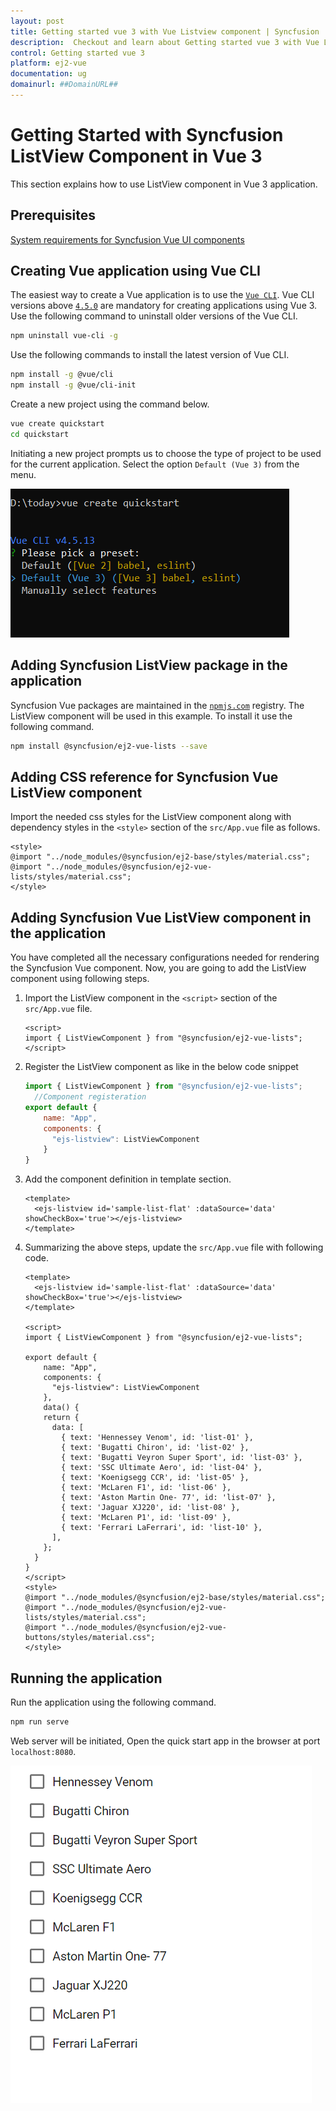 ```yaml
---
layout: post
title: Getting started vue 3 with Vue Listview component | Syncfusion
description:  Checkout and learn about Getting started vue 3 with Vue Listview component of Syncfusion Essential JS 2 and more details.
control: Getting started vue 3 
platform: ej2-vue
documentation: ug
domainurl: ##DomainURL##
---
```


# Getting Started with Syncfusion ListView Component in Vue 3

This section explains how to use ListView component in Vue 3 application.

## Prerequisites

[System requirements for Syncfusion Vue UI components](https://ej2.syncfusion.com/vue/documentation/system-requirements/)

## Creating Vue application using Vue CLI

The easiest way to create a Vue application is to use the [`Vue CLI`](https://github.com/vuejs/vue-cli). Vue CLI versions above [`4.5.0`](https://v3.vuejs.org/guide/migration/introduction.html#vue-cli) are mandatory for creating applications using Vue 3. Use the following command to uninstall older versions of the Vue CLI.

```bash
npm uninstall vue-cli -g
```

Use the following commands to install the latest version of Vue CLI.

```bash
npm install -g @vue/cli
npm install -g @vue/cli-init
```

Create a new project using the command below.

```bash
vue create quickstart
cd quickstart
```

Initiating a new project prompts us to choose the type of project to be used for the current application. Select the option `Default (Vue 3)` from the menu.

![Reference](./images/vue3-terminal.png)

## Adding Syncfusion ListView package in the application

Syncfusion Vue packages are maintained in the [`npmjs.com`](https://www.npmjs.com/~syncfusionorg) registry.
The ListView component will be used in this example. To install it use the following command.

```bash
npm install @syncfusion/ej2-vue-lists --save
```

## Adding CSS reference for Syncfusion Vue ListView component

Import the needed css styles for the  ListView component along with dependency styles in the `<style>` section of the `src/App.vue` file as follows.

```
<style>
@import "../node_modules/@syncfusion/ej2-base/styles/material.css";
@import "../node_modules/@syncfusion/ej2-vue-lists/styles/material.css";
</style>
```

## Adding Syncfusion Vue ListView component in the application

You have completed all the necessary configurations needed  for rendering the Syncfusion Vue component. Now, you are going to add the ListView component using following steps.

1. Import the ListView component in the `<script>` section of the `src/App.vue` file.

    ```
    <script>
    import { ListViewComponent } from "@syncfusion/ej2-vue-lists";
    </script>

    ```

2. Register the ListView component as like in the below code snippet

      ```js
      import { ListViewComponent } from "@syncfusion/ej2-vue-lists";
        //Component registeration
      export default {
          name: "App",
          components: {
            "ejs-listview": ListViewComponent
          }
      }
    ```

3. Add the component definition in template section.

    ```
    <template>
      <ejs-listview id='sample-list-flat' :dataSource='data' showCheckBox='true'></ejs-listview>
    </template>
    ```

4. Summarizing the above steps, update the `src/App.vue` file with following code.

    ```
    <template>
      <ejs-listview id='sample-list-flat' :dataSource='data' showCheckBox='true'></ejs-listview>
    </template>

    <script>
    import { ListViewComponent } from "@syncfusion/ej2-vue-lists";

    export default {
        name: "App",
        components: {
          "ejs-listview": ListViewComponent
        },
        data() {
        return {
          data: [
            { text: 'Hennessey Venom', id: 'list-01' },
            { text: 'Bugatti Chiron', id: 'list-02' },
            { text: 'Bugatti Veyron Super Sport', id: 'list-03' },
            { text: 'SSC Ultimate Aero', id: 'list-04' },
            { text: 'Koenigsegg CCR', id: 'list-05' },
            { text: 'McLaren F1', id: 'list-06' },
            { text: 'Aston Martin One- 77', id: 'list-07' },
            { text: 'Jaguar XJ220', id: 'list-08' },
            { text: 'McLaren P1', id: 'list-09' },
            { text: 'Ferrari LaFerrari', id: 'list-10' },
          ],
        };
      }
    }
    </script>
    <style>
    @import "../node_modules/@syncfusion/ej2-base/styles/material.css";
    @import "../node_modules/@syncfusion/ej2-vue-lists/styles/material.css";
    @import "../node_modules/@syncfusion/ej2-vue-buttons/styles/material.css";
    </style>
    ```

## Running the application

Run the application using the following command.

```bash
npm run serve
```

Web server will be initiated, Open the quick start app in the browser at port `localhost:8080`.

![Output](./images/vue3-listview-demo.PNG)
